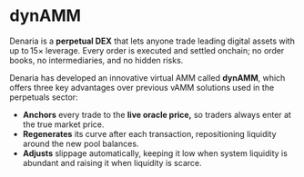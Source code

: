 # dynAMM

Denaria is a **perpetual DEX** that lets anyone trade leading digital assets with up to 15× leverage. Every order is executed and settled onchain; no order books, no intermediaries, and no hidden risks.

Denaria has developed an innovative virtual AMM called **dynAMM**, which offers three key advantages over previous vAMM solutions used in the perpetuals sector:

* **Anchors** every trade to the **live oracle price,** so traders always enter at the true market price.
* **Regenerates** its curve after each transaction, repositioning liquidity around the new pool balances.
* **Adjusts** slippage automatically, keeping it low when system liquidity is abundant and raising it when liquidity is scarce.